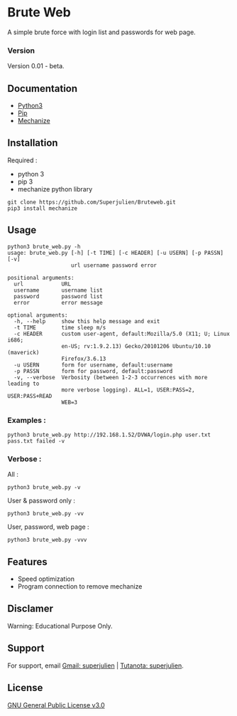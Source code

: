 
# Brute Web

A simple brute force with login list and passwords for web page.

### Version
Version 0.01 - beta.

## Documentation

- [Python3](https://www.python.org/doc/)
- [Pip](https://pip.pypa.io/en/stable/)
- [Mechanize](https://mechanize.readthedocs.io/en/latest/)

## Installation
Required : 
- python 3
- pip 3
- mechanize python library
```
git clone https://github.com/Superjulien/Bruteweb.git
pip3 install mechanize 
```
    
## Usage

```
python3 brute_web.py -h
usage: brute_web.py [-h] [-t TIME] [-c HEADER] [-u USERN] [-p PASSN] [-v]
                    url username password error

positional arguments:
  url            URL
  username       username list
  password       password list
  error          error message

optional arguments:
  -h, --help     show this help message and exit
  -t TIME        time sleep m/s
  -c HEADER      custom user-agent, default:Mozilla/5.0 (X11; U; Linux i686;
                 en-US; rv:1.9.2.13) Gecko/20101206 Ubuntu/10.10 (maverick)
                 Firefox/3.6.13
  -u USERN       form for username, default:username
  -p PASSN       form for password, default:password
  -v, --verbose  Verbosity (between 1-2-3 occurrences with more leading to
                 more verbose logging). ALL=1, USER:PASS=2, USER:PASS+READ
                 WEB=3

```
### Examples :
```
python3 brute_web.py http://192.168.1.52/DVWA/login.php user.txt pass.txt failed -v 
```

### Verbose :

All :
```
python3 brute_web.py -v
```
User & password only :
```
python3 brute_web.py -vv
```
User, password, web page  :
```
python3 brute_web.py -vvv
```

## Features

- Speed optimization
- Program connection to remove mechanize

## Disclamer

Warning: Educational Purpose Only. 

## Support

For support, email [Gmail: superjulien](mailto:contact.superjulien@gmail.com) | [Tutanota: superjulien](mailto:contacts.superjulien@tutanota.com).

## License

[GNU General Public License v3.0](https://choosealicense.com/licenses/gpl-3.0/)

  
